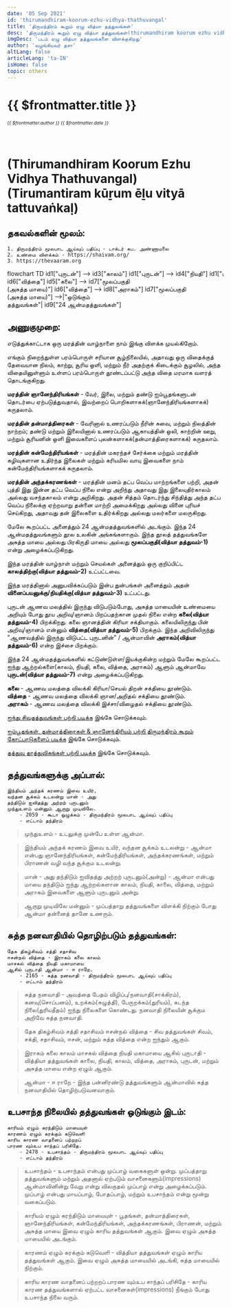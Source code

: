 ```yaml
---
date: '05 Sep 2021'
id: 'thirumandhiram-koorum-ezhu-vidhya-thathuvangal'
title: 'திருமந்திரம் கூறும் ஏழு வித்யா தத்துவங்கள்'
desc: 'திருமந்திரம் கூறும் ஏழு வித்யா தத்துவங்கள்(thirumandhiram koorum ezhu vidhya thathuvangal)'
imgDesc: 'படம் ஏழு வித்யா தத்துவங்களை விளக்குகிறது'
author: 'வழங்கியவர் தசா'
altLang: false
articleLang: 'ta-IN'
isHome: false
topic: others
---
```


<altLang />

<div style="display: none">

![](/img/others/thirumandhiram-koorum-ezhu-vidhya-thathuvangal/_thumbnail.png)

</div>

# {{ $frontmatter.title }}
<i style="font-size: 0.75em;"> {{ $frontmatter.author }} {{ $frontmatter.date }} </i>

<h1 style="padding-top: 2rem;">(Thirumandhiram Koorum Ezhu Vidhya Thathuvangal)<br>
(Tirumantiram kūṟum ēḻu vityā tattuvaṅkaḷ)</h1>

## தகவல்களின் மூலம்:

    1. திருமந்திரம் மூலபாட ஆய்வுப் பதிப்பு - டாக்டர் சுப. அண்ணாமலை  
    2. உண்மை விளக்கம் - https://shaivam.org/   
    3. https://thevaaram.org  

<div class="scrollHorizontal">
<div class="mermaidContainer">

<mermaid>
    flowchart TD
        id1["புருடன்"] --> id3["காலம்"]
        id1["புருடன்"] --> id4["நியதி"]
        id1["புருடன்"] --> id5["கலை"]
        id5["கலை"] --> id6["வித்தை"]
        id5["கலை"] --> id7["மூலப்பகுதி <br> (அசுத்த மாயை)"]
        id6["வித்தை"] --> id8["அராகம்"]
        id7["மூலப்பகுதி <br> (அசுத்த மாயை)"] -->|"ஒடுங்கும் <br> தத்துவங்கள்"| id9["24 ஆன்மதத்துவங்கள்"]
</mermaid>

</div>
</div>

## அணுகுமுறை:

எடுத்துக்காட்டாக ஒரு மரத்தின் வாழ்நாளை நாம் இங்கு விளக்க முயல்கிறோம். 

எங்கும் நிறைந்துள்ள பரம்பொருள் சரியான சூழ்நிலையில், அதாவது ஒரு விதைக்குத் தேவையான நிலம், காற்று, சூரிய ஒளி, மற்றும் நீர் அதற்குக் கிடைக்கும் சூழலில், அந்த விதையினுள்ளும் உள்ளப் பரம்பொருள் தூண்டப்பட்டு அந்த விதை மரமாக வளரத் தொடங்குகிறது.

**மரத்தின் ஞானேந்திரியங்கள்** -  வேர், இலை, மற்றும் தண்டு ஐம்பூதங்களுடன் தொடர்பை ஏற்படுத்துவதால், இவற்றைப் பொறிகளாகக்(ஞானேந்திரியங்களாகக்) கருதலாம்.

**மரத்தின் தன்மாத்திரைகள்** - வேரினால் உணரப்படும் நீரின் சுவை, மற்றும் நிலத்தின் நாற்றம்; தண்டு மற்றும் இலையினால் உணரப்படும் ஆகாயத்தின் ஒலி, காற்றின் ஊறு, மற்றும் சூரியனின் ஒளி இவைகளைப் புலன்களாகக்(தன்மாத்திரைகளாகக்) கருதலாம்.

**மரத்தின் கன்மேந்திரியங்கள்** - மரத்தின் மகரந்தச் சேர்க்கை மற்றும் மரத்தின் கழிவுகளான உதிர்ந்த இலைகள் மற்றும்  கரியமில வாயு இவைகளை நாம் கன்மேந்திரியங்களாகக் கருதலாம்.

**மரத்தின் அந்தக்கரணங்கள்** - மரத்தின் மனம் தட்ப வெப்ப மாற்றங்களை பற்றி, அதன் புத்தி இது இன்ன தட்ப வெப்ப நிலை என்று அறிந்து அதாவது இது இலையுதிர்காலம் அல்லது வசந்தகாலம் என்று அறிகிறது. அதன் சித்தம் தொடர்ந்து சிந்தித்து அந்த தட்ப வெப்ப நிலைக்கு ஏற்றவாறு தன்னை மாற்றி அமைக்கிறது அல்லது வினை புரியச் செய்கிறது, அதாவது தன் இலைகளை உதிர்க்கிறது அல்லது மலர்களை மலருகிறது.

மேலே கூறப்பட்ட அனைத்தும் 24 ஆன்மதத்துவங்களில் அடங்கும்.
இந்த 24 ஆன்மதத்துவங்களும் தூல உலகின் அங்கங்களாகும்.  இந்த தூலத்  தத்துவங்களே அசுத்த மாயை அல்லது பிரகிருதி மாயை அல்லது **மூலப்பகுதி(வித்யா தத்துவம்-1)** என்று அழைக்கப்படுகிறது. 

இந்த மரத்தின் வாழ்நாள் மற்றும் செயல்கள் அனைத்தும் ஒரு குறிப்பிட்ட **காலத்திற்கு(வித்யா தத்துவம்-2)** உட்பட்டவை. 

இந்த மரத்தினால் அனுபவிக்கப்படும் இன்ப துன்பங்கள் அனைத்தும் அதன் **வினைப்பயனுக்கு/நியதிக்கு(வித்யா தத்துவம்-3)** உட்பட்டது.

புருடன் ஆணவ மலத்தில் இருந்து விடுபடும்போது, அசுத்த மாயையின் உண்மையை அறியும் போது தூய அறிவு/ஞானம் பிறப்பதற்கான முதல் நிலை என்ற **கலை(வித்யா தத்துவம்-4)** பிறக்கிறது. கலை ஞானத்தின் கிரியா சக்தியாகும். கலையிலிருந்து பின் அறிவு/ஞானம் என்னும் **வித்தை(வித்யா தத்துவம்-5)** பிறக்கும். இந்த அறிவிலிருந்து "ஆணவத்தில் இருந்து விடுபட்ட புருடனின்" / ஆன்மாவின் **அராகம்(வித்யா தத்துவம்-6)** என்ற இச்சை பிறக்கும்.

இந்த 24 ஆன்மதத்துவங்களில் கட்டுண்டுள்ள/இயக்குகின்ற மற்றும் மேலே கூறப்பட்ட ஐந்து ஆற்றல்களை(காலம், நியதி, கலை, வித்தை, அராகம்)  ஆளும் ஆன்மாவே **புருடன்(வித்யா தத்துவம்-7)** என்று அழைக்கப்படுகிறது.

**கலை** - ஆணவ மலத்தை விலக்கி கிரியா/செயல் திறன் சக்தியை தூண்டும்.   
**வித்தை** - ஆணவ மலத்தை விலக்கி ஞான/அறிதல் சக்தியை தூண்டும்.  
**அராகம்** - ஆணவ மலத்தை விலக்கி இச்சா/விழைதல் சக்தியை தூண்டும்.  

[ஐந்து சிவதத்துவங்கள் பற்றி படிக்க](https://thedatatalks.in/ta/others/thirumandhiram-koorum-aindhu-siva-thathuvangal/) இங்கே சொடுக்கவும்.  

[ஐம்பூதங்கள், தன்மாத்திரைகள் & ஞானேந்திரியம் பற்றி திருமந்திரம் கூறும் கோட்பாடுகளைப் படிக்க](https://thedatatalks.in/ta/others/thirumandhiram-koorum-boodhangal-thanmathiraigal-nanendhriyangal/) இங்கே சொடுக்கவும்.  

[தத்துவ தாத்துவிகங்கள் பற்றி படிக்க](https://thedatatalks.in/ta/others/thirumandhiram-koorum-thathuvangal-thathuvigangal/) இங்கே சொடுக்கவும்.

## தத்துவங்களுக்கு அப்பால்:

```
இந்தியம் அந்தக் கரணம் இவை உயிர்,
வந்தன சூக்கம் உடலன்று மான் - அது 
தந்திடும் ஐவிதத்து அற்றற் புருடனும்
முந்துஉளம் மன்னும் ஆறாறு முடிவிலே.
	- 2059 - கூடா ஒழுக்கம் - திருமந்திரம் மூலபாட ஆய்வுப் பதிப்பு
    - எட்டாம் தந்திரம்
```
> முந்துஉளம் - உடலுக்கு முன்பே உள்ள ஆன்மா.  

> இந்தியம் அந்தக் கரணம் இவை உயிர், வந்தன சூக்கம் உடலன்று - ஆன்மா என்பது ஞானேந்திரியங்கள், கன்மேந்திரியங்கள், அந்தக்கரணங்கள், மற்றும் பிராணன் வழி வந்த சூக்கும உடலன்று.

> மான் - அது தந்திடும் ஐவிதத்து அற்றற் புருடனும்(அன்று) - ஆன்மா என்பது மாயை தந்திடும் ஐந்து ஆற்றல்களான காலம், நியதி, காலை, வித்தை, மற்றும் அராகம் இவைகளை ஆளும் புருடனும் அன்று.

> ஆறாறு முடிவிலே மன்னும் - முப்பத்தாறு தத்துவங்களை விளக்கி நிற்கும் போது ஆன்மா தன்னைத் தானே உணரும்.

## சுத்த நனவாதியில் தொழிற்படும் தத்துவங்கள்:

```
தேசு திகழ்சிவம் சத்தி சதாசிவ
ஈசன்நல் வித்தை - இராகம் கலை காலம்
மாசகல் வித்தை நியதி மகாமாயை
ஆசில் புருடாதி ஆன்மா - ஈ ராறே. 
    - 2165 - சுத்த நனவாதி - திருமந்திரம் மூலபாட ஆய்வுப் பதிப்பு
    - எட்டாம் தந்திரம்
```

> சுத்த நனவாதி - அவத்தை பேதம் விழிப்பு/நனவாதி(சாக்கிரம்), கனவு(சொப்பனம்), உறக்கம்(சுழுத்தி), பேருறக்கம்(துரியம்), கடந்த நிலை(துரியதீதம்) ஐந்து நிலைகளை கொண்டது. நனவாதி நிலையின் சூக்கும அறிவே சுத்த நனவாதி.

> தேசு திகழ்சிவம் சத்தி சதாசிவம் ஈசன்நல் வித்தை - சிவ தத்துவங்கள் சிவம், சக்தி, சதாசிவம், ஈசன், மற்றும் சுத்த வித்தை என்ற ஐந்தும் ஆகும்.

> இராகம் கலை காலம் மாசகல் வித்தை நியதி மகாமாயை ஆசில் புருடாதி - வித்தியா தத்துவங்கள் காலை, நியதி, காலம், வித்தை, அராகம், புருடன், மற்றும் அசுத்த மாயை என்ற ஏழும் ஆகும்.

> ஆன்மா - ஈ ராறே - இந்த பன்னிரண்டு தத்துவங்களும் ஆன்மாவில் சுத்த நனவாதியில் தொழிற்படுவனவாகும்.

## உபசாந்த நிலையில் தத்துவங்கள் ஒடுங்கும் இடம்:

```
காரியம் ஏழும் கரந்திடும் மாயையுள்
காரணம் ஏழும் கரக்கும் கடுவெளி
காரிய காரண வாதனைப் பற்றறப்
பாரண வும்உப சாந்தப் பரிசிதே.    
    - 2478 - உபசாந்தம் - திருமந்திரம் மூலபாட ஆய்வுப் பதிப்பு
    - எட்டாம் தந்திரம்
```

> உபசாந்தம் - உபசாந்தம் என்பது முப்பாழ் வகைகளுள் ஒன்று. முப்பத்தாறு தத்துவங்களும் மற்றும் அதனால் ஏற்படும் வாசனைகளும்(impressions) ஆன்மாவினின்று வேறு என்று விலகுதல் முப்பாழ் என்று அழைக்கப்படும். முப்பாழ் என்பது மாயப்பாழ், போதப்பாழ், மற்றும் உபசாந்தம் என்று மூன்று வகைப்படும்.

> காரியம் ஏழும் கரந்திடும் மாயையுள் - பூதங்கள், தன்மாத்திரைகள், ஞானேந்திரியங்கள், கன்மேந்திரியங்கள், அந்தக்கரணங்கள், பிராணன், மற்றும் அசுத்த மாயை இவை ஏழும் காரிய தத்துவங்கள் ஆகும். இவை ஏழும் அசுத்த மாயையில் அடங்கும்.  

> காரணம் ஏழும் கரக்கும் கடுவெளி - வித்தியா தத்துவங்கள் ஏழும் காரிய தத்துவங்கள் ஆகும். இவை ஏழும் அசுத்த மாயையில் அடங்கி, சுத்த மாயையில் நிற்கும்.

> காரிய காரண வாதனைப் பற்றறப் பாரண வும்உப சாந்தப் பரிசிதே - காரிய காரண தத்துவங்களால் ஏற்பட்ட வாசனைகள்(impressions) நீங்கும் போது உபசாந்த நிலை வரும்.

<style>
.scrollHorizontal {
    width:100%;
    height:auto;
    overflow-x:auto;
}
.mermaidContainer {
    min-width:800px;
}
</style>